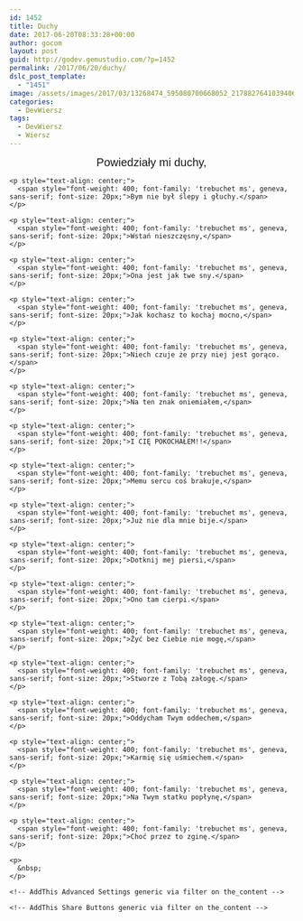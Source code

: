 ```yaml
---
id: 1452
title: Duchy
date: 2017-06-20T08:33:28+00:00
author: gocom
layout: post
guid: http://godev.gemustudio.com/?p=1452
permalink: /2017/06/20/duchy/
dslc_post_template:
  - "1451"
image: /assets/images/2017/03/13268474_595080700668052_217882764103940686_o.jpg
categories:
  - DevWiersz
tags:
  - DevWiersz
  - Wiersz
---
```

<div id="dslc-theme-content">
  <div id="dslc-theme-content-inner">
    <p style="text-align: center;">
      <span style="font-weight: 400; font-family: 'trebuchet ms', geneva, sans-serif; font-size: 20px;">Powiedziały mi duchy,</span>
    </p>
    
    <p style="text-align: center;">
      <span style="font-weight: 400; font-family: 'trebuchet ms', geneva, sans-serif; font-size: 20px;">Bym nie był ślepy i głuchy.</span>
    </p>
    
    <p style="text-align: center;">
      <span style="font-weight: 400; font-family: 'trebuchet ms', geneva, sans-serif; font-size: 20px;">Wstań nieszczęsny,</span>
    </p>
    
    <p style="text-align: center;">
      <span style="font-weight: 400; font-family: 'trebuchet ms', geneva, sans-serif; font-size: 20px;">Ona jest jak twe sny.</span>
    </p>
    
    <p style="text-align: center;">
      <span style="font-weight: 400; font-family: 'trebuchet ms', geneva, sans-serif; font-size: 20px;">Jak kochasz to kochaj mocno,</span>
    </p>
    
    <p style="text-align: center;">
      <span style="font-weight: 400; font-family: 'trebuchet ms', geneva, sans-serif; font-size: 20px;">Niech czuje że przy niej jest gorąco.</span>
    </p>
    
    <p style="text-align: center;">
      <span style="font-weight: 400; font-family: 'trebuchet ms', geneva, sans-serif; font-size: 20px;">Na ten znak oniemiałem,</span>
    </p>
    
    <p style="text-align: center;">
      <span style="font-weight: 400; font-family: 'trebuchet ms', geneva, sans-serif; font-size: 20px;">I CIĘ POKOCHAŁEM!!</span>
    </p>
    
    <p style="text-align: center;">
      <span style="font-weight: 400; font-family: 'trebuchet ms', geneva, sans-serif; font-size: 20px;">Memu sercu coś brakuje,</span>
    </p>
    
    <p style="text-align: center;">
      <span style="font-weight: 400; font-family: 'trebuchet ms', geneva, sans-serif; font-size: 20px;">Już nie dla mnie bije.</span>
    </p>
    
    <p style="text-align: center;">
      <span style="font-weight: 400; font-family: 'trebuchet ms', geneva, sans-serif; font-size: 20px;">Dotknij mej piersi,</span>
    </p>
    
    <p style="text-align: center;">
      <span style="font-weight: 400; font-family: 'trebuchet ms', geneva, sans-serif; font-size: 20px;">Ono tam cierpi.</span>
    </p>
    
    <p style="text-align: center;">
      <span style="font-weight: 400; font-family: 'trebuchet ms', geneva, sans-serif; font-size: 20px;">Żyć bez Ciebie nie mogę,</span>
    </p>
    
    <p style="text-align: center;">
      <span style="font-weight: 400; font-family: 'trebuchet ms', geneva, sans-serif; font-size: 20px;">Stworze z Tobą załogę.</span>
    </p>
    
    <p style="text-align: center;">
      <span style="font-weight: 400; font-family: 'trebuchet ms', geneva, sans-serif; font-size: 20px;">Oddycham Twym oddechem,</span>
    </p>
    
    <p style="text-align: center;">
      <span style="font-weight: 400; font-family: 'trebuchet ms', geneva, sans-serif; font-size: 20px;">Karmię się uśmiechem.</span>
    </p>
    
    <p style="text-align: center;">
      <span style="font-weight: 400; font-family: 'trebuchet ms', geneva, sans-serif; font-size: 20px;">Na Twym statku popłynę,</span>
    </p>
    
    <p style="text-align: center;">
      <span style="font-weight: 400; font-family: 'trebuchet ms', geneva, sans-serif; font-size: 20px;">Choć przez to zginę.</span>
    </p>
    
    <p>
      &nbsp;
    </p>
    
    <!-- AddThis Advanced Settings generic via filter on the_content -->
    
    <!-- AddThis Share Buttons generic via filter on the_content -->
  </div>
</div>